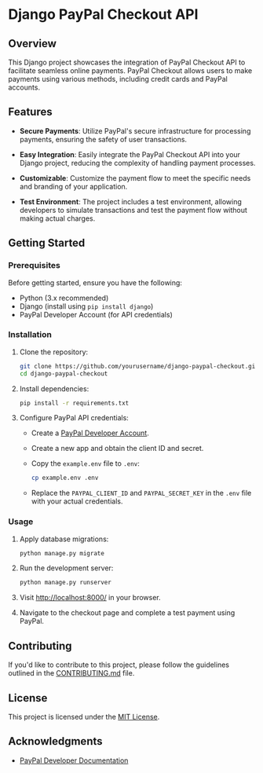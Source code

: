 # Django PayPal Checkout API

## Overview

This Django project showcases the integration of PayPal Checkout API to facilitate seamless online payments. PayPal Checkout allows users to make payments using various methods, including credit cards and PayPal accounts.

## Features

- **Secure Payments**: Utilize PayPal's secure infrastructure for processing payments, ensuring the safety of user transactions.

- **Easy Integration**: Easily integrate the PayPal Checkout API into your Django project, reducing the complexity of handling payment processes.

- **Customizable**: Customize the payment flow to meet the specific needs and branding of your application.

- **Test Environment**: The project includes a test environment, allowing developers to simulate transactions and test the payment flow without making actual charges.

## Getting Started

### Prerequisites

Before getting started, ensure you have the following:

- Python (3.x recommended)
- Django (install using `pip install django`)
- PayPal Developer Account (for API credentials)

### Installation

1. Clone the repository:

   ```bash
   git clone https://github.com/yourusername/django-paypal-checkout.git
   cd django-paypal-checkout
   ```

2. Install dependencies:

   ```bash
   pip install -r requirements.txt
   ```

3. Configure PayPal API credentials:

   - Create a [PayPal Developer Account](https://developer.paypal.com/).
   - Create a new app and obtain the client ID and secret.
   - Copy the `example.env` file to `.env`:

     ```bash
     cp example.env .env
     ```

   - Replace the `PAYPAL_CLIENT_ID` and `PAYPAL_SECRET_KEY` in the `.env` file with your actual credentials.

### Usage

1. Apply database migrations:

   ```bash
   python manage.py migrate
   ```

2. Run the development server:

   ```bash
   python manage.py runserver
   ```

3. Visit [http://localhost:8000/](http://localhost:8000/) in your browser.

4. Navigate to the checkout page and complete a test payment using PayPal.

## Contributing

If you'd like to contribute to this project, please follow the guidelines outlined in the [CONTRIBUTING.md](CONTRIBUTING.md) file.

## License

This project is licensed under the [MIT License](LICENSE).

## Acknowledgments

- [PayPal Developer Documentation](https://developer.paypal.com/docs/)

